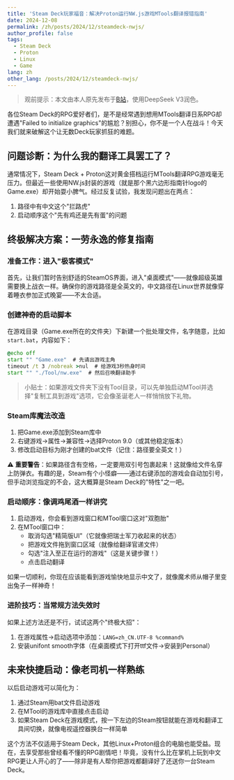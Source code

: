 ```yaml
---
title: 'Steam Deck玩家福音：解决Proton运行NW.js游戏MTools翻译报错指南'
date: 2024-12-08
permalink: /zh/posts/2024/12/steamdeck-nwjs/
author_profile: false
tags:
  - Steam Deck
  - Proton
  - Linux
  - Game
lang: zh
other_lang: /posts/2024/12/steamdeck-nwjs/
---
```


> 观前提示：本文由本人原先发布于[B站](https://www.bilibili.com/opus/1008510169969065984)，使用DeepSeek V3润色。

各位Steam Deck的RPG爱好者们，是不是经常遇到想用MTools翻译日系RPG却遭遇"Failed to initialize graphics"的尴尬？别担心，你不是一个人在战斗！今天我们就来破解这个让无数Deck玩家抓狂的难题。

## 问题诊断：为什么我的翻译工具罢工了？

通常情况下，Steam Deck + Proton这对黄金搭档运行MTools翻译RPG游戏毫无压力。但最近一些使用NW.js封装的游戏（就是那个黑六边形指南针logo的Game.exe）却开始耍小脾气。经过反复试验，我发现问题出在两点：
1. 路径中有中文这个"拦路虎"
2. 启动顺序这个"先有鸡还是先有蛋"的问题

## 终极解决方案：一劳永逸的修复指南

### 准备工作：进入"极客模式"

首先，让我们暂时告别舒适的SteamOS界面，进入"桌面模式"——就像超级英雄需要换上战衣一样。确保你的游戏路径是全英文的，中文路径在Linux世界就像穿着睡衣参加正式晚宴——不太合适。

### 创建神奇的启动脚本

在游戏目录（Game.exe所在的文件夹）下新建一个批处理文件，名字随意，比如`start.bat`，内容如下：

```bat
@echo off
start "" "Game.exe"  # 先请出游戏主角
timeout /t 3 /nobreak >nul  # 给游戏3秒热身时间
start "" "./Tool/nw.exe"  # 然后召唤翻译助手
```

> 小贴士：如果游戏文件夹下没有Tool目录，可以先单独启动MTool并选择"复制工具到游戏"选项，它会像圣诞老人一样悄悄放下礼物。

### Steam库魔法改造

1. 把Game.exe添加到Steam库中
2. 右键游戏→属性→兼容性→选择Proton 9.0（或其他稳定版本）
3. 修改启动目标为刚才创建的bat文件（记住：路径要全英文！）

⚠️ **重要警告**：如果路径含有空格，一定要用双引号包裹起来！这就像给文件名穿上防弹衣。有趣的是，Steam有个小怪癖——通过右键添加的游戏会自动加引号，但手动浏览指定的不会，这大概算是Steam Deck的"特性"之一吧。

### 启动顺序：像调鸡尾酒一样讲究

1. 启动游戏，你会看到游戏窗口和MTool窗口这对"双胞胎"
2. 在MTool窗口中：
   - 取消勾选"精简版UI"（它就像把瑞士军刀收起来的状态）
   - 把游戏文件拖到窗口区域（就像给翻译官递文件）
   - 勾选"注入至正在运行的游戏"（这是关键步骤！）
   - 点击启动翻译

如果一切顺利，你现在应该能看到游戏愉快地显示中文了，就像魔术师从帽子里变出兔子一样神奇！

### 进阶技巧：当常规方法失效时

如果上述方法还是不行，试试这两个"终极大招"：
1. 在游戏属性→启动选项中添加：`LANG=zh_CN.UTF-8 %command%`
2. 安装unifont smooth字体（在桌面模式下打开ttf文件→安装到Personal）

## 未来快捷启动：像老司机一样熟练

以后启动游戏可以简化为：
1. 通过Steam用bat文件启动游戏
2. 在MTool的游戏库中直接点击启动
3. 如果Steam Deck在游戏模式，按一下左边的Steam按钮就能在游戏和翻译工具间切换，就像电视遥控器换台一样简单

这个方法不仅适用于Steam Deck，其他Linux+Proton组合的电脑也能受益。现在，去享受那些曾经看不懂的RPG剧情吧！毕竟，没有什么比在掌机上玩到中文RPG更让人开心的了——除非是有人帮你把游戏都翻译好了还送你一台Steam Deck。